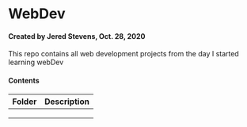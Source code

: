 # WebDev
#### Created by Jered Stevens, Oct. 28, 2020
This repo contains all web development projects from the day I started learning webDev


#### Contents
| Folder  |Description   |
|---|---|
|   |   |
|   |   |
|   |   |
